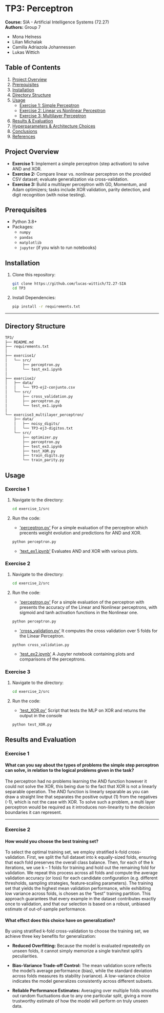 # TP3: Perceptron

**Course:** SIA - Artificial Intelligence Systems (72.27)  
**Authors:** Group 7 
- Mona Helness
- Lilian Michalak
- Camilla Adriazola Johannessen
- Lukas Wittich


## Table of Contents

1. [Project Overview](#project-overview)  
2. [Prerequisites](#prerequisites)  
3. [Installation](#installation)  
4. [Directory Structure](#directory-structure)  
5. [Usage](#usage)  
   - [Exercise 1: Simple Perceptron](#exercise-1-simple-perceptron)  
   - [Exercise 2: Linear vs Nonlinear Perceptron](#exercise-2-linear-vs-nonlinear-perceptron)  
   - [Exercise 3: Multilayer Perceptron](#exercise-3-multilayer-perceptron)  
6. [Results & Evaluation](#results--evaluation)  
7. [Hyperparameters & Architecture Choices](#hyperparameters--architecture-choices)  
8. [Conclusions](#conclusions)  
9. [References](#references)  


## Project Overview

- **Exercise 1:** Implement a simple perceptron (step activation) to solve AND and XOR.  
- **Exercise 2:** Compare linear vs. nonlinear perceptron on the provided CSV dataset; evaluate generalization via cross-validation.  
- **Exercise 3:** Build a multilayer perceptron with GD, Momentum, and Adam optimizers; tasks include XOR validation, parity detection, and digit recognition (with noise testing).


## Prerequisites

- Python 3.8+  
- Packages:
  - `numpy`
  - `pandas`
  - `matplotlib`
  - `jupyter`       (if you wish to run notebooks)



## Installation

1. Clone this repository:
   ```bash
   git clone https://github.com/lucas-wittich/72.27-SIA
   cd TP3
   ```

2. Install Dependencies:
    ```bash
    pip install -r requirements.txt
    ```
---

## Directory Structure
```bash
TP3/
├── README.md
├── requirements.txt
│
├── exercise1/
│   └── src/
│       ├── perceptron.py
│       └── test_ex1.ipynb
│
├── exercise2/
│   ├── data/
│   │   └── TP3-ej2-conjunto.csv
│   └── src/
│       ├── cross_validation.py
│       ├── perceptron.py
│       └── test_ex1.ipynb
│
└── exercise3_multilayer_perceptron/
    ├── data/
    │   ├── noisy_digits/
    │   └── TP3-ej3-digitos.txt
    └── src/
        ├── optimizer.py
        ├── perceptron.py
        ├── test_ex3.ipynb
        ├── test_XOR.py
        ├── train_digits.py
        └── train_parity.py
```


## Usage

### Exercise 1

1. Navigate to the directory:
    ```bash
    cd exercise_1/src
    ```

2. Run the code:
    - ['perceptron.py'](exercise_1/src/perceptron.py)
    For a simple evaluation of the perceptron which precents weight evolution and predictions for AND and XOR.
    ```bash
    python perceptron.py
    ```
    - ['text_ex1.ipynb'](exercise_1/src/test_ex1.ipynb)
    Evaluates AND and XOR with various plots.

### Exercise 2

1. Navigate to the directory:
    ```bash
    cd exercise_2/src
    ```

2. Run the code:
    - ['perceptron.py'](exercise_2/src/perceptron.py)
    For a simple evaluation of the perceptron with presents the accuracy of the Linear and Nonlinear perceptrons, with sigmoid and tanh activation functions in the Nonlinear one.
    ```bash
    python perceptron.py
    ```
    - ['cross_validation.py'](exercise_2/src/cross_validation.py)
    It computes the cross validation over 5 folds for the Linear Perceptron.
    ```bash
    python cross_validation.py
    ```
    - ['test_ex2.ipynb'](exercise_2/src/test_ex2.ipynb)
    A Jupyter notebook containing plots and comparisons of the perceptrons.


### Exercise 3

1. Navigate to the directory:
    ```bash
    cd exercise_2/src
    ```

2. Run the code:
    - ['test_XOR.py'](exercise_3/src/test_XOR.py)
    Script that tests the MLP on XOR and returns the output in the console
    ```bash
    python test_XOR.py
    ```


## Results and Evaluation

### Exercise 1
#### What can you say about the types of problems the simple step perceptron can solve, in relation to the logical problems given in the task?
The perceptron had no problems learning the AND function however it could not solve the XOR, this being due to the fact that XOR is not a linearly separable operation. The AND function is linearly separable as you can draw a straight line that separates the positive output (1) from the negatives (-1), which is not the case with XOR. To solve such a problem, a multi layer perceptron would be required as it introduces non-linearity to the decision boundaries it can represent.

--- 

### Exercise 2
#### How would you choose the best training set?
To select the optimal training set, we employ stratified k-fold cross-validation. First, we split the full dataset into k equally-sized folds, ensuring that each fold preserves the overall class balance. Then, for each of the k iterations, we use k – 1 folds for training and hold out the remaining fold for validation. We repeat this process across all folds and compute the average validation accuracy (or loss) for each candidate configuration (e.g. different thresholds, sampling strategies, feature‐scaling parameters). The training set that yields the highest mean validation performance, while exhibiting low variance across folds, is chosen as the “best” training partition. This approach guarantees that every example in the dataset contributes exactly once to validation, and that our selection is based on a robust, unbiased estimate of out-of-sample performance.

#### What effect does this choice have on generalization?
By using stratified k-fold cross-validation to choose the training set, we achieve three key benefits for generalization:

- **Reduced Overfitting:** Because the model is evaluated repeatedly on unseen folds, it cannot simply memorize a single train/test split’s peculiarities.

- **Bias–Variance Trade-off Control:** The mean validation score reflects the model’s average performance (bias), while the standard deviation across folds measures its stability (variance). A low-variance choice indicates the model generalizes consistently across different subsets.

- **Reliable Performance Estimates:** Averaging over multiple folds smooths out random fluctuations due to any one particular split, giving a more trustworthy estimate of how the model will perform on truly unseen data.
